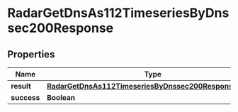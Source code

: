 

# RadarGetDnsAs112TimeseriesByDnssec200Response


## Properties

| Name | Type | Description | Notes |
|------------ | ------------- | ------------- | -------------|
|**result** | [**RadarGetDnsAs112TimeseriesByDnssec200ResponseResult**](RadarGetDnsAs112TimeseriesByDnssec200ResponseResult.md) |  |  |
|**success** | **Boolean** |  |  |




